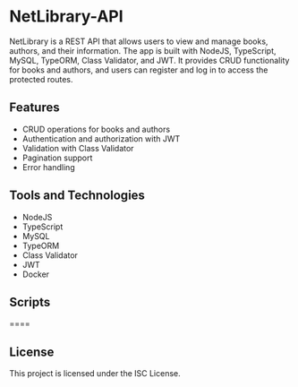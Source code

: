 # NetLibrary-API

NetLibrary is a REST API that allows users to view and manage books, authors, and their information. The app is built with NodeJS, TypeScript, MySQL, TypeORM, Class Validator, and JWT. It provides CRUD functionality for books and authors, and users can register and log in to access the protected routes.

## Features

- CRUD operations for books and authors
- Authentication and authorization with JWT
- Validation with Class Validator
- Pagination support
- Error handling

## Tools and Technologies

- NodeJS
- TypeScript
- MySQL
- TypeORM
- Class Validator
- JWT
- Docker

## Scripts

====

## License

This project is licensed under the ISC License.
